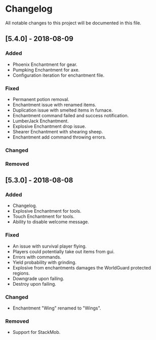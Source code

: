 # Changelog
All notable changes to this project will be documented in this file.

## [5.4.0] - 2018-08-09
### Added
- Phoenix Enchantment for gear.
- Pumpking Enchantment for axe.
- Configuration iteration for enchantment file.

### Fixed
- Permanent potion removal.
- Enchantment issue with renamed items.
- Duplication issue with smelted items in furnace.
- Enchantment command failed and success notification.
- LumberJack Enchantment.
- Explosive Enchantment drop issue.
- Shearer Enchantment with shearing sheep.
- Enchantment add command throwing errors.
### Changed

### Removed


## [5.3.0] - 2018-08-08
### Added
- Changelog.
- Explosive Enchantment for tools.
- Touch Enchantment for tools.
- Ability to disable welcome message.

### Fixed
- An issue with survival player flying.
- Players could potentially take out items from gui.
- Errors with commands.
- Yield probability with grinding.
- Explosive from enchantments damages the WorldGuard protected regions.
- Downgrade upon failing.
- Destroy upon failing.

### Changed
- Enchantment "Wing" renamed to "Wings".

### Removed
- Support for StackMob.
